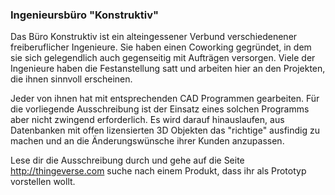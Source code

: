 <h3>Ingenieursbüro "Konstruktiv"</h3>

Das Büro Konstruktiv ist ein alteingessener Verbund verschiedenener freiberuflicher Ingenieure. Sie haben einen Coworking gegründet, in dem sie sich gelegendlich auch gegenseitig mit Aufträgen versorgen. Viele der Ingenieure haben die Festanstellung satt und arbeiten hier an den Projekten, die ihnen sinnvoll erscheinen.

Jeder von ihnen hat mit entsprechenden CAD Programmen gearbeiten. Für die vorliegende Ausschreibung ist der Einsatz eines solchen Programms aber nicht zwingend erforderlich. Es wird darauf hinauslaufen, aus Datenbanken mit offen lizensierten 3D Objekten das "richtige" ausfindig zu machen und an die Änderungswünsche ihrer Kunden anzupassen.

Lese dir die Ausschreibung durch und gehe auf die Seite http://thingeverse.com suche nach einem Produkt, dass ihr als Prototyp vorstellen wollt. 